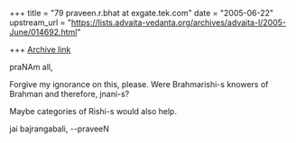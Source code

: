 +++
title = "79 praveen.r.bhat at exgate.tek.com"
date = "2005-06-22"
upstream_url = "https://lists.advaita-vedanta.org/archives/advaita-l/2005-June/014692.html"

+++
[Archive link](https://lists.advaita-vedanta.org/archives/advaita-l/2005-June/014692.html)

praNAm all,

Forgive my ignorance on this, please. Were Brahmarishi-s knowers of Brahman
and therefore, jnani-s?

Maybe categories of Rishi-s would also help.

jai bajrangabali,
--praveeN

